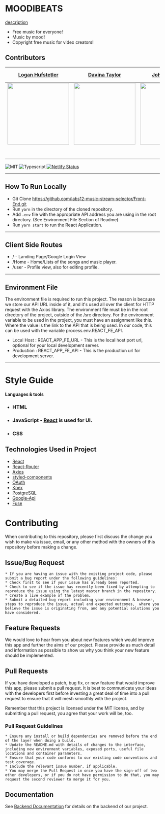 # MOODIBEATS

[description](./description.md)

- Free music for everyone!
- Music by mood!
- Copyright free music for video creators!

## Contributors

|                                            [Logan Hufstetler](https://github.com/BlissCatalyst)                                            |                                                           [Davina Taylor](https://github.com/lilvina)                                                            |                                         [Joh Humphreys](https://github.com/johnpharmd)                                         |                                     [Md Kawsar Hussen](https://github.com/kkingbd)                                      |                                      [Jonathan Bernal](https://github.com/BlueSandWeb)                                      |                                                [Sammy Lee](github.com/Captmoonshot)                                                 |                                 [Xander Jake de los Santos](https://github.com/xanderjakeq)                                  |
| :----------------------------------------------------------------------------------------------------------------------------------------: | :--------------------------------------------------------------------------------------------------------------------------------------------------------------: | :----------------------------------------------------------------------------------------------------------------------------: | :---------------------------------------------------------------------------------------------------------------------: | :-------------------------------------------------------------------------------------------------------------------------: | :---------------------------------------------------------------------------------------------------------------------------------: | :--------------------------------------------------------------------------------------------------------------------------: |
|        [<img src="https://avatars2.githubusercontent.com/u/46465575?s=400&v=4" width = "200" />](https://github.com/BlissCatalyst)         | [<img src="https://avatars0.githubusercontent.com/u/10713358?s=400&u=f3dd10a2ecfa7efa5b993fc63fd905cf14311fd3&v=4" width = "200" />](https://github.com/lilvina) |    [<img src="https://avatars0.githubusercontent.com/u/6886907?s=400&v=4" width = "200" />](https://github.com/johnpharmd)     |  [<img src="https://avatars0.githubusercontent.com/u/46500263?s=400&v=4" width = "200" />](https://github.com/kkingbd)  | [<img src="https://avatars3.githubusercontent.com/u/42630698?s=400&v=4" width = "200" />](https://github.com/BlueSandsWeb)  |     [<img src="https://avatars1.githubusercontent.com/u/17155841?s=400&v=4" width = "200" />](https://github.com/Captmoonshot)      |  [<img src="https://avatars2.githubusercontent.com/u/13279523?s=460&v=4" width = "200" />](https://github.com/xanderjakeq)   |
|                         [<img src="https://github.com/favicon.ico" width="15"> ](https://github.com/BlissCatalyst)                         |                                       [<img src="https://github.com/favicon.ico" width="15"> ](https://github.com/lilvina)                                       |                    [<img src="https://github.com/favicon.ico" width="15"> ](https://github.com/johnpharmd)                     |                  [<img src="https://github.com/favicon.ico" width="15"> ](https://github.com/kkingbd)                   |                  [<img src="https://github.com/favicon.ico" width="15"> ](https://github.com/BlueSandsWeb)                  |                      [<img src="https://github.com/favicon.ico" width="15"> ](https://github.com/Captmoonshot)                      |                   [<img src="https://github.com/favicon.ico" width="15"> ](https://github.com/xanderjakeq)                   |
| [ <img src="https://static.licdn.com/sc/h/al2o9zrvru7aqj8e1x2rzsrca" width="15"> ](https://www.linkedin.com/in/logan-hufstetler-145611a2/) |                 [ <img src="https://static.licdn.com/sc/h/al2o9zrvru7aqj8e1x2rzsrca" width="15"> ](https://www.linkedin.com/in/davinataylor123/)                 | [ <img src="https://static.licdn.com/sc/h/al2o9zrvru7aqj8e1x2rzsrca" width="15"> ](https://www.linkedin.com/in/johnhumphreys/) | [ <img src="https://static.licdn.com/sc/h/al2o9zrvru7aqj8e1x2rzsrca" width="15"> ](https://www.linkedin.com/in/kkingbd) | [ <img src="https://static.licdn.com/sc/h/al2o9zrvru7aqj8e1x2rzsrca" width="15"> ](https://www.linkedin.com/in/jon-bernal/) | [ <img src="https://static.licdn.com/sc/h/al2o9zrvru7aqj8e1x2rzsrca" width="15"> ](https://www.linkedin.com/in/sammy-lee-89944282/) | [ <img src="https://static.licdn.com/sc/h/al2o9zrvru7aqj8e1x2rzsrca" width="15"> ](https://www.linkedin.com/in/xanderjakeq/) |

![MIT](https://img.shields.io/packagist/l/doctrine/orm.svg)
![Typescript](https://img.shields.io/npm/types/typescript.svg?style=flat)
[![Netlify Status](https://api.netlify.com/api/v1/badges/b5c4db1c-b10d-42c3-b157-3746edd9e81d/deploy-status)](https://moodybeats.netlify.com/)

---

## How To Run Locally

- Git Clone https://github.com/labs12-music-stream-selector/Front-End.git
- Run `yarn` in the directory of the cloned repository.
- Add `.env` file with the appropriate API address you are using in the root directory. (See Environment File Section of Readme)
- Run `yarn start` to run the React Application.

---

## Client Side Routes

- / - Landing Page/Google Login View
- /Home - Home/Lists of the songs and music player.
- /user - Profile view, also for editing profile.

---

## Environment File

The environment file is required to run this project. The reason is because we store our API URL inside of it, and it's used all over the client for HTTP request with the Axios library. The environment file must be in the root directory of the project, outside of the /src directory. For the environment variable to be used in the project, you must have an assignment like this. Where the value is the link to the API that is being used. In our code, this can be used with the variable process.env.REACT_FE_API.

- Local Host : REACT_APP_FE_URL - This is the local host port url, optional for your local development server.
- Production : REACT_APP_FE_API - This is the production url for development server.

---

# Style Guide

#### Languages & tools

- ### HTML
- ### JavaScript - [React](http://facebook.github.io/react) is used for UI.
- ### CSS

## Technologies Used in Project

- [React](https://reactjs.org/)
- [React-Router](https://github.com/ReactTraining/react-router#readme)
- [Axios](https://github.com/axios/axios)
- [styled-components](https://www.styled-components.com/)
- [OAuth](https://developers.google.com/actions/identity/google-sign-in-oauth)
- [Knex](https://knexjs.org/)
- [PostgreSQL](https://www.postgresql.org/)
- [Google-Api](https://console.developers.google.com/apis/dashboard?project=music-finder-239119&pli=1)
- [Fuse](https://fusejs.io/)

# Contributing

When contributing to this repository, please first discuss the change you wish to make via issue, email, or any other method with the owners of this repository before making a change.

## Issue/Bug Request

    * If you are having an issue with the existing project code, please submit a bug report under the following guidelines:
    * Check first to see if your issue has already been reported.
    * Check to see if the issue has recently been fixed by attempting to reproduce the issue using the latest master branch in the repository.
    * Create a live example of the problem.
    * Submit a detailed bug report including your environment & browser, steps to reproduce the issue, actual and expected outcomes,  where you believe the issue is originating from, and any potential solutions you have considered.

## Feature Requests

We would love to hear from you about new features which would improve this app and further the aims of our project. Please provide as much detail and information as possible to show us why you think your new feature should be implemented.

## Pull Requests

If you have developed a patch, bug fix, or new feature that would improve this app, please submit a pull request. It is best to communicate your ideas with the developers first before investing a great deal of time into a pull request to ensure that it will mesh smoothly with the project.

Remember that this project is licensed under the MIT license, and by submitting a pull request, you agree that your work will be, too.

### Pull Request Guidelines

    * Ensure any install or build dependencies are removed before the end of the layer when doing a build.
    * Update the README.md with details of changes to the interface, including new environment variables, exposed ports, useful file locations and container parameters.
    * Ensure that your code conforms to our existing code conventions and test coverage.
    * Include the relevant issue number, if applicable.
    * You may merge the Pull Request in once you have the sign-off of two other developers, or if you do not have permission to do that, you may request the second reviewer to merge it for you.

## Documentation

See [Backend Documentation](https://github.com/labs12-music-stream-selector/Backend/blob/master/README.md) for details on the backend of our project.
